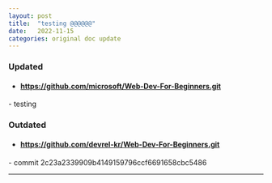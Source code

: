 ```yaml
---
layout: post
title:  "testing @@@@@@"
date:   2022-11-15
categories: original doc update
---
```


### Updated
- #### https://github.com/microsoft/Web-Dev-For-Beginners.git
 
 \- testing

  
 
### Outdated
- #### https://github.com/devrel-kr/Web-Dev-For-Beginners.git
 \- commit 2c23a2339909b4149159796ccf6691658cbc5486
  

---